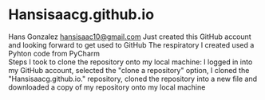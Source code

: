 # Hansisaacg.github.io
Hans Gonzalez
hansisaac10@gmail.com
Just created this GitHub account and looking forward to get used to GitHub
The respiratory I created used a Pyhton code from  PyCharm  
Steps I took to clone the repository onto my local machine: I logged in into my GitHub account, selected the "clone a repository" option, I cloned the "Hansisaacg.github.io." repository, cloned the repository into a new file and downloaded a copy of my repository onto my local machine 
